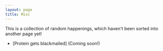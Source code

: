 ```yaml
---
layout: page
title: Misc
---
```


This is a collection of random happenings, which haven't been sorted into another page yet!

- [Protein gets blackmailed] (Coming soon!)
